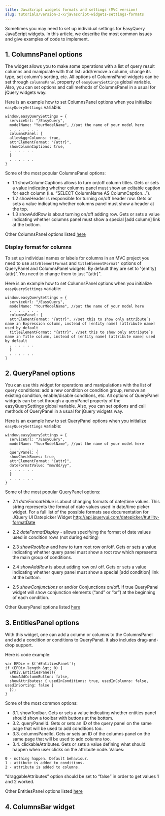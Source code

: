 ```yaml
---
title: JavaScript widgets formats and settings (MVC version)
slug: tutorials/version-3-x/javascript-widgets-settings-formats
---
```



Sometimes you may need to set up individual settings for EasyQuery JavaScript widgets. In this article, we describe the most common issues and give examples of code to implement.

## 1. ColumnsPanel options

The widget allows you to make some operations with a list of query result columns and manipulate with that list: add/remove a column, change its type, set column's sorting, etc.
All options of ColumnsPanel widgets can be set through `columnsPanel` property of `easyQuerySettings` global variable. Also, you can set options and call methods of ColumnsPanel in a usual for jQuery widgets way.

Here is an example how to set ColumnsPanel options when you initialize `easyQuerySettings` variable: 

```
window.easyQuerySettings = {
  serviceUrl: "/EasyQuery",
  modelName: "YourModelName", //put the name of your model here
  . . . . . . .
  columnsPanel: {
  allowAggrColumns: true,
  attrElementFormat: "{attr}", 
  showColumnCaptions: true,
  . . . . . .
  }
  . . . . . .
}
```
Some of the most popular ColumnsPanel options:

* 1.1 showColumnCaptions allows to turn on/off column titles. Gets or sets a value indicating whether columns panel must show an editable caption for each column (i.e. “SELECT ColumnName AS ColumnCaption…”).
* 1.2 showHeader is responsible for turning on/off header row. Gets or sets a value indicating whether columns panel must show a header at the top.
* 1.3 showAddRow is about turning on/off adding row. Gets or sets a value indicating whether columns panel must show a special [add column] link at the bottom. 

Other ColumnsPanel options listed [here](http://docs.korzh.com/easyquery/js/columnspanel-widget)

### Display format for columns 

To set up individual names or labels for columns in an MVC project you need to use `attrElementFormat` and `titleElementFormat'` options of QueryPanel and ColumnsPanel widgets. By default they are set to '{entity} {attr}'. You need to change them to just "{attr}".

Here is an example how to set ColumnsPanel options when you initialize `easyQuerySettings` variable: 

```
window.easyQuerySettings = {
  serviceUrl: "/EasyQuery",
  modelName: "YourModelName", //put the name of your model here
  . . . . . . .
  columnsPanel: {
  attrElementFormat: "{attr}", //set this to show only attribute`s name in Expression column, instead of [entity name] [attribute name] used by default
  titleElementFormat: "{attr}", //set this to show only attribute`s name in Title column, instead of [entity name] [attribute name] used by default
  . . . . . .
  }
  . . . . . .
}
```

## 2. QueryPanel options

You can use this widget for operations and manipulations with the list of query conditions: add a new condition or condition group, remove an existing condition, enable/disable conditions, etc. All options of QueryPanel widgets can be set through a queryPanel property of the easyQuerySettings global variable. Also, you can set options and call methods of QueryPanel in a usual for jQuery widgets way.

Here is an example how to set QueryPanel options when you initialize `easyQuerySettings` variable:

```
window.easyQuerySettings = {
  serviceUrl: "/EasyQuery",
  modelName: "YourModelName", //put the name of your model here
  . . . . . . .
  queryPanel: {
  showCheckBoxes: true,
  attrElementFormat: "{attr}",
  dateFormatValue: "mm/dd/yy",
  . . . . . .
  }
  . . . . . .
}
```

Some of the most popular QueryPanel options:

* 2.1 *dateFormatValue* is about changing formats of date/time values. This string represents the format of date values used in date/time picker widget. For a full list of the possible formats see documentation for JQuery UI Datepicker Widget http://api.jqueryui.com/datepicker/#utility-formatDate

* 2.2 *dateFormatDisplay* - allows specifying the format of date values used in condition rows (not during editing)

* 2.3 *showRootRow* and how to turn root row on/off. Gets or sets a value indicating whether query panel must show a root row which represents the main group of conditions.
* 2.4 *showAddRow* is about adding row on/ off. Gets or sets a value indicating whether query panel must show a special [add condition] link at the bottom.
* 2.5 *showConjunctions* or and/or Conjunctions on/off. If true QueryPanel widget will show conjunction elements (“and” or “or”) at the beginning of each condition.

Other QueryPanel options listed [here](http://docs.korzh.com/easyquery/js/querypanel-widget)


## 3. EntitiesPanel options

With this widget, one can add a column or columns to the ColumnsPanel and add a condition or conditions to QueryPanel. It also includes drag-and-drop support. 

Here is code example:

```
var EPDiv = $('#EntitiesPanel');
if (EPDiv.length &gt; 0) {
  EPDiv.EntitiesPanel({
  showAddColumnButton: false,
  showAttributes: { usedInConditions: true, usedInColumns: false, usedInSorting: false }
  });
}
```

Some of the most common options:

* 3.1. showToolbar. Gets or sets a value indicating whether entities panel should show a toolbar with buttons at the bottom.
* 3.2. queryPanelId. Gets or sets an ID of the query panel on the same page that will be used to add conditions too. 
* 3.3. columnsPanelId. Gets or sets an ID of the columns panel on the same page that will be used to add columns too.
* 3.4. clickableAttributes. Gets or sets a value defining what should happen when user clicks on the attribute node. Values:

```
0 - nothing happen. Default behaviour.
1 - attibute is added to conditions.
2 - attribute is added to columns.
```

“draggableAttributes” option should be set to “false” in order to get values 1 and 2 worked.

Other EntitiesPanel options listed [here](http://docs.korzh.com/easyquery/js/entitiespanel-widget)

## 4. ColumnsBar widget